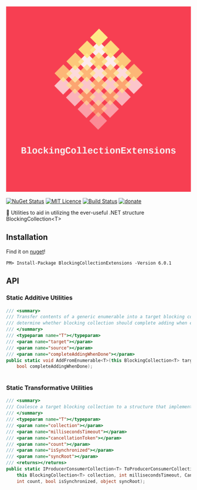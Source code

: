 ![logo](https://raw.githubusercontent.com/Jac21/BlockingCollectionExtensions/master/media/logo.png)

[![NuGet Status](http://img.shields.io/nuget/v/BlockingCollectionExtensions.svg?style=flat)](https://www.nuget.org/packages/BlockingCollectionExtensions/)
[![MIT Licence](https://badges.frapsoft.com/os/mit/mit.svg?v=103)](https://opensource.org/licenses/mit-license.php)
[![Build Status](https://travis-ci.com/Jac21/BlockingCollectionExtensions.svg?branch=master)](https://travis-ci.com/Jac21/BlockingCollectionExtensions)
[![donate](https://img.shields.io/badge/%24-Buy%20me%20a%20coffee-ff69b4.svg?style=flat)](https://www.buymeacoffee.com/jac21) 

📎 Utilities to aid in utilizing the ever-useful .NET structure BlockingCollection&lt;T>

## Installation

Find it on [nuget](https://www.nuget.org/packages/BlockingCollectionExtensions/)!

```
PM> Install-Package BlockingCollectionExtensions -Version 6.0.1
```

## API 

### Static Additive Utilities

```csharp
/// <summary>
/// Transfer contents of a generic enumerable into a target blocking collection,
/// determine whether blocking collection should complete adding when enumerable has finished being added
/// </summary>
/// <typeparam name="T"></typeparam>
/// <param name="target"></param>
/// <param name="source"></param>
/// <param name="completeAddingWhenDone"></param>
public static void AddFromEnumerable<T>(this BlockingCollection<T> target, IEnumerable<T> source,
    bool completeAddingWhenDone);
    
```

### Static Transformative Utilities

```csharp
/// <summary>
/// Coalesce a target blocking collection to a structure that implements the IProducerConsumerCollection interface
/// </summary>
/// <typeparam name="T"></typeparam>
/// <param name="collection"></param>
/// <param name="millisecondsTimeout"></param>
/// <param name="cancellationToken"></param>
/// <param name="count"></param>
/// <param name="isSynchronized"></param>
/// <param name="syncRoot"></param>
/// <returns></returns>
public static IProducerConsumerCollection<T> ToProducerConsumerCollection<T>(
    this BlockingCollection<T> collection, int millisecondsTimeout, CancellationToken cancellationToken,
    int count, bool isSynchronized, object syncRoot);
```
